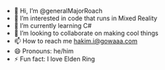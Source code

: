- 👋 Hi, I’m @generalMajorRoach
- 👀 I’m interested in code that runs in Mixed Reality
- 🌱 I’m currently learning C#
- 💞️ I’m looking to collaborate on making cool things
- 📫 How to reach me hakim.i@gowaaa.com
- 😄 Pronouns: he/him
- ⚡ Fun fact: I love Elden Ring

<!---
generalMajorRoach/generalMajorRoach is a ✨ special ✨ repository because its `README.md` (this file) appears on your GitHub profile.
You can click the Preview link to take a look at your changes.
--->
